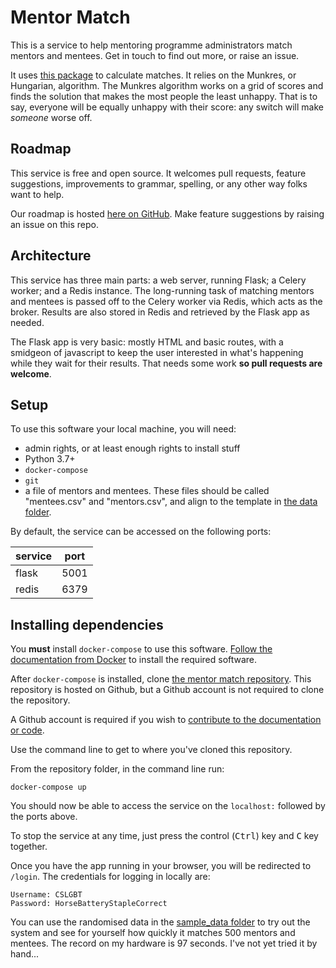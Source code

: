 # Mentor Match

This is a service to help mentoring programme administrators match mentors and mentees. Get in touch to find out more, or raise an issue.

It uses [this package](https://github.com/jonodrew/mentor-match-package) to calculate matches. It relies on the Munkres, or Hungarian, algorithm. The Munkres algorithm works on a grid of scores and finds the solution that makes the most people the least unhappy. That is to say, everyone will be equally unhappy with their score: any switch will make *someone* worse off.

## Roadmap

This service is free and open source. It welcomes pull requests, feature suggestions, improvements to grammar, spelling, or any other way folks want to help.

Our roadmap is hosted [here on GitHub](https://github.com/users/jonodrew/projects/1). Make feature suggestions by raising an issue on this repo.

## Architecture
This service has three main parts: a web server, running Flask; a Celery worker; and a Redis instance. The long-running task of matching mentors and mentees is passed off to the Celery worker via Redis, which acts as the broker. Results are also stored in Redis and retrieved by the Flask app as needed.

The Flask app is very basic: mostly HTML and basic routes, with a smidgeon of javascript to keep the user interested in what's happening while they wait for their results. That needs some work **so pull requests are welcome**.

## Setup

To use this software your local machine, you will need:
- admin rights, or at least enough rights to install stuff
- Python 3.7+
- `docker-compose`
- `git`
- a file of mentors and mentees. These files should be called "mentees.csv" and "mentors.csv", and align to the template in [the data folder](mentor_match_web/app/static/data/small). 

By default, the service can be accessed on the following ports:

| service | port |
|---------|------|
| flask   | 5001 |
| redis   | 6379 |

## Installing dependencies

You **must** install `docker-compose` to use this software. [Follow the documentation from Docker](https://docs.docker.com/desktop/) to install the required software.

After `docker-compose` is installed, clone [the mentor match repository](https://www.github.com/jonodrew/mentor-match). This repository is hosted on Github, but a Github account is not required to clone the repository. 

A Github account is required if you wish to [contribute to the documentation or code](/contribute).

Use the command line to get to where you've cloned this repository. 

From the repository folder, in the command line run:

```
docker-compose up
```

You should now be able to access the service on the `localhost:` followed by the ports above. 

To stop the service at any time, just press the control (<kbd>Ctrl</kbd>) key and <kbd>C</kbd> key together.

Once you have the app running in your browser, you will be redirected to `/login`. The credentials for logging in locally are:
  ```
  Username: CSLGBT
  Password: HorseBatteryStapleCorrect
  ```

You can use the randomised data in the [sample_data folder](/sample_data) to try out the system and see for yourself how quickly it matches 500 mentors and mentees. The record on my hardware is 97 seconds. I've not yet tried it by hand...
